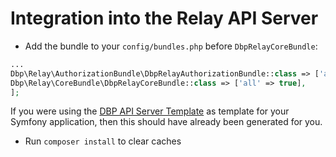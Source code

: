 # Integration into the Relay API Server

* Add the bundle to your `config/bundles.php` before `DbpRelayCoreBundle`:

```php
...
Dbp\Relay\AuthorizationBundle\DbpRelayAuthorizationBundle::class => ['all' => true],
Dbp\Relay\CoreBundle\DbpRelayCoreBundle::class => ['all' => true],
];
```

If you were using the [DBP API Server Template](https://packagist.org/packages/dbp/relay-server-template)
as template for your Symfony application, then this should have already been generated for you.

* Run `composer install` to clear caches
